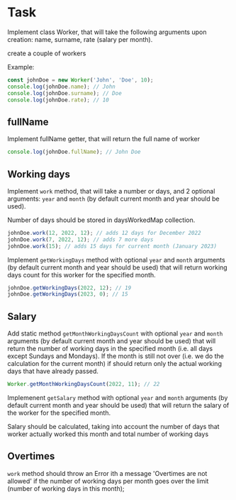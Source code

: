 # Task

Implement class Worker, that will take the following arguments upon creation: name, surname, rate (salary per month).

create a couple of workers

Example:

```js
const johnDoe = new Worker('John', 'Doe', 10);
console.log(johnDoe.name); // John
console.log(johnDoe.surname); // Doe
console.log(johnDoe.rate); // 10
```

## fullName

Implement fullName getter, that will return the full name of worker

```js
console.log(johnDoe.fullName); // John Doe
```

## Working days

Implement `work` method, that will take a number or days, and 2 optional arguments: `year` and `month` (by default current month and year should be used).

Number of days should be stored in daysWorkedMap collection.

```js
johnDoe.work(12, 2022, 12); // adds 12 days for December 2022
johnDoe.work(7, 2022, 12); // adds 7 more days
johnDoe.work(15); // adds 15 days for current month (January 2023)
```

Implement `getWorkingDays` method with optional `year` and `month` arguments (by default current month and year should be used) that will return working days count for this worker for the specified month.

```js
johnDoe.getWorkingDays(2022, 12); // 19
johnDoe.getWorkingDays(2023, 0); // 15
```

## Salary

Add static method `getMonthWorkingDaysCount` with optional `year` and `month` arguments (by default current month and year should be used) that will return the number of working days in the specified month (i.e. all days except Sundays and Mondays). If the month is still not over (i.e. we do the calculation for the current month) if should return only the actual working days that have already passed.

```js
Worker.getMonthWorkingDaysCount(2022, 11); // 22
```

Implemenent `getSalary` method with optional `year` and `month` arguments (by default current month and year should be used) that will return the salary of the worker for the specified month.

Salary should be calculated, taking into account the number of days that worker actually worked this month and total number of working days

## Overtimes

`work` method should throw an Error ith a message 'Overtimes are not allowed' if the number of working days per month goes over the limit (number of working days in this month);
